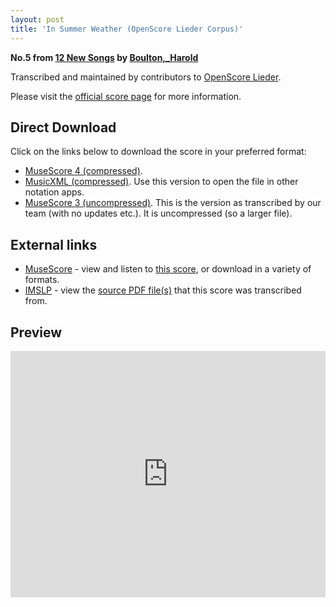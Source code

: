 ```yaml
---
layout: post
title: 'In Summer Weather (OpenScore Lieder Corpus)'
---
```


__No.5 from [12 New Songs](https://fourscoreandmore.org/openscore/lieder/Boulton%2C_Harold/12_New_Songs/) by [Boulton,_Harold](https://fourscoreandmore.org/openscore/lieder/Boulton%2C_Harold)__

Transcribed and maintained by contributors to [OpenScore Lieder].

Please visit the [official score page] for more information.

[official score page]: https://musescore.com/openscore-lieder-corpus/scores/6405467
[OpenScore Lieder]: https://musescore.com/openscore-lieder-corpus

## Direct Download

Click on the links below to download the score in your preferred format:
- [MuseScore 4 (compressed)](https://fourscoreandmore.org/openscore/lieder/Boulton%2C_Harold/12_New_Songs/05_In_Summer_Weather.mscz).
- [MusicXML (compressed)](https://fourscoreandmore.org/openscore/lieder/Boulton%2C_Harold/12_New_Songs/05_In_Summer_Weather.mxl). Use this version to open the file in other notation apps.
- [MuseScore 3 (uncompressed)](https://raw.githubusercontent.com/OpenScore/Lieder/refs/heads/main/scores/Boulton%2C_Harold/12_New_Songs/05_In_Summer_Weather/lc6405467.mscx). This is the version as transcribed by our team (with no updates etc.). It is uncompressed (so a larger file).

## External links

- [MuseScore] - view and listen to [this score][MuseScore], or download in a variety of formats.
- [IMSLP] - view the [source PDF file(s)][IMSLP] that this score was transcribed from.

[MuseScore]: https://musescore.com/score/6405467
[IMSLP]: https://imslp.org/wiki/Special:ReverseLookup/285334

## Preview

<iframe width="100%" height="394" src="https://musescore.com/openscore-lieder-corpus/scores/6405467/embed" frameborder="0" allowfullscreen allow="autoplay; fullscreen"></iframe>
